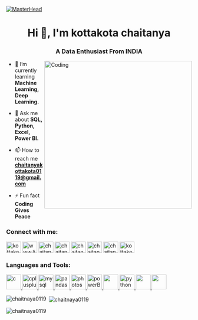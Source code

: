[![MasterHead](https://wallpapercave.com/wp/wp4748439.jpg)](https://rishavchanda.io)
<h1 align="center">Hi 👋, I'm kottakota chaitanya</h1>
<h3 align="center">A Data Enthusiast From INDIA</h3>
<img align="right" alt="Coding" width="400" src="https://sithcomputers.com/wp-content/uploads/2023/03/Data-Science.gif">

- 🌱 I’m currently learning **Machine Learning, Deep Learning.**

- 💬 Ask me about **SQL, Python, Excel, Power BI.**

- 📫 How to reach me **chaitanyakottakota0119@gmail.com**

- ⚡ Fun fact **Coding Gives Peace**

<h3 align="left">Connect with me:</h3>
<p align="left">
<a href="https://twitter.com/kottakotachaitu" target="blank"><img align="center" src="https://encrypted-tbn0.gstatic.com/images?q=tbn:ANd9GcS9oxGs2Q6cu21P7YFiRtddUxew4cI1-M6uN8VeYPZCnw&s" alt="kottakotachaitu" height="30" width="40" /></a>
<a href="https://linkedin.com/in/www.linkedin.com/in/kottakota-chaitanya-440168222" target="blank"><img align="center" src="https://encrypted-tbn0.gstatic.com/images?q=tbn:ANd9GcRXIqWFOSyZrmKT710Xcf2RX96m57TCFlyp-xcLbew&s" alt="www.linkedin.com/in/kottakota-chaitanya-440168222" height="30" width="40" /></a>
<a href="https://kaggle.com/chaitanya0119" target="blank"><img align="center" src="https://encrypted-tbn0.gstatic.com/images?q=tbn:ANd9GcR6Dzo39Q8kdzSqn4p8dtElbQgHi6udygef6AWDGlVBnQ&s" alt="chaitanya0119" height="30" width="40" /></a>
<a href="https://fb.com/chaitanya.kottakotta" target="blank"><img align="center" src="https://upload.wikimedia.org/wikipedia/commons/thumb/5/51/Facebook_f_logo_%282019%29.svg/2048px-Facebook_f_logo_%282019%29.svg.png" alt="chaitanya.kottakotta" height="30" width="40" /></a>
<a href="https://instagram.com/chaitanya_kottakota" target="blank"><img align="center" src="https://encrypted-tbn0.gstatic.com/images?q=tbn:ANd9GcRc6tJFzIpbBPSTREGZxWZ-0_yxeA8M-Wpi7ZnHP9RPTA&s" alt="chaitanya_kottakota" height="30" width="40" /></a>
<a href="https://www.hackerrank.com/chaitanya0119" target="blank"><img align="center" src="https://upload.wikimedia.org/wikipedia/commons/thumb/4/40/HackerRank_Icon-1000px.png/800px-HackerRank_Icon-1000px.png" alt="chaitanya0119" height="30" width="40" /></a>
<a href="https://www.leetcode.com/chaitanya_kottakota" target="blank"><img align="center" src="https://github-production-user-asset-6210df.s3.amazonaws.com/49821470/244888430-3b30b00f-e39f-4dea-9aea-0e71557ff669.jpg" alt="chaitanya_kottakota" height="30" width="40" /></a>
<a href="https://auth.geeksforgeeks.org/user/kottakotachaitanya" target="blank"><img align="center" src="https://media.geeksforgeeks.org/wp-content/uploads/20210511160813/g4g.jpg" alt="kottakotachaitanya" height="30" width="40" /></a>
</p>

<h3 align="left">Languages and Tools:</h3>
<p align="left"> <a href="https://www.cprogramming.com/" target="_blank" rel="noreferrer"> <img src="https://upload.wikimedia.org/wikipedia/commons/thumb/1/18/C_Programming_Language.svg/1200px-C_Programming_Language.svg.png" alt="c" width="40" height="40"/> </a> <a href="https://www.w3schools.com/cpp/" target="_blank" rel="noreferrer"> <img src="https://w7.pngwing.com/pngs/46/626/png-transparent-c-logo-the-c-programming-language-computer-icons-computer-programming-source-code-programming-miscellaneous-template-blue-thumbnail.png" alt="cplusplus" width="40" height="40"/> </a> <a href="https://www.mysql.com/" target="_blank" rel="noreferrer"> <img src="https://www.logo.wine/a/logo/MySQL/MySQL-Logo.wine.svg" alt="mysql" width="40" height="40"/> </a> <a href="https://pandas.pydata.org/" target="_blank" rel="noreferrer"> <img src="https://seeklogo.com/images/P/pandas-logo-776F6D45BB-seeklogo.com.png" alt="pandas" width="40" height="40"/> </a> <a href="https://www.photoshop.com/en" target="_blank" rel="noreferrer"> <img src="https://logos-world.net/wp-content/uploads/2020/11/Adobe-Photoshop-Logo-2019-2020.png" alt="photoshop" width="40" height="40"/> </a> <a href="https://powerbi.microsoft.com/en-us/" rel="norferrer"> <img src="https://upload.wikimedia.org/wikipedia/commons/thumb/c/cf/New_Power_BI_Logo.svg/1200px-New_Power_BI_Logo.svg.png" target="_blank"  alt="powerBI" width="40" height="40"/> </a> <a href="https://www.microsoft.com/en-in/microsoft-365/excel" target="_blank" rel="noreferrer"> <img src="https://upload.wikimedia.org/wikipedia/commons/thumb/3/34/Microsoft_Office_Excel_%282019%E2%80%93present%29.svg/2203px-Microsoft_Office_Excel_%282019%E2%80%93present%29.svg.png"width="40" height="40"/> </a> <a href="https://www.python.org" target="_blank" rel="noreferrer"> <img src="https://qph.cf2.quoracdn.net/main-qimg-28cadbd02699c25a88e5c78d73c7babc" alt="python" width="40" height="40"/> </a> <a href="https://code.visualstudio.com/" target="_blank" rel="noreferrer"> <img src="https://code.visualstudio.com/assets/branding/app-icon.png"width="40" height="40"/> </a>  <a href="https://jupyter.org/" target="_blank" rel="noreferrer"> <img src="https://technology.amis.nl/wp-content/uploads/2020/11/image-27.png"width="40" height="40"/> </a>   </p>

<p><img align="left" src="https://github-readme-stats.vercel.app/api/top-langs?username=chaitnaya0119&show_icons=true&locale=en&layout=compact" alt="chaitnaya0119" /></p>

<p>&nbsp;<img align="center" src="https://github-readme-stats.vercel.app/api?username=chaitnaya0119&show_icons=true&locale=en" alt="chaitnaya0119" /></p>

<p><img align="center" src="https://github-readme-streak-stats.herokuapp.com/?user=chaitnaya0119&" alt="chaitnaya0119" /></p>




<!---
chaitnaya0119/chaitnaya0119 is a ✨ special ✨ repository because its `README.md` (this file) appears on your GitHub profile.
You can click the Preview link to take a look at your changes.
--->
